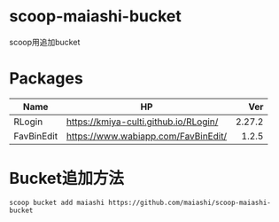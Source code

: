# scoop-maiashi-bucket
scoop用追加bucket
# Packages
|Name|HP|Ver|
|------|-------------------------------------|-:|
|RLogin|https://kmiya-culti.github.io/RLogin/|2.27.2|
|FavBinEdit|https://www.wabiapp.com/FavBinEdit/|1.2.5|
# Bucket追加方法
```scoop bucket add maiashi https://github.com/maiashi/scoop-maiashi-bucket```
